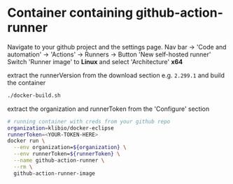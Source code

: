 # Container containing github-action-runner

Navigate to your github project and the settings page.
Nav bar -> 'Code and automation' -> 'Actions' -> Runners -> Button 'New self-hosted runner'
Switch 'Runner image' to **Linux** and select 'Architecture' **x64**

extract the runnerVersion from the download section e.g. `2.299.1`
and build the container

```bash
./docker-build.sh
```

extract the organization and runnerToken from the 'Configure' section

```bash
# running container with creds from your github repo
organization=klibio/docker-eclipse
runnerToken=<YOUR-TOKEN-HERE>
docker run \
  --env organization=${organization} \
  --env runnerToken=${runnerToken} \
  --name github-action-runner \
  --rm \
  github-action-runner-image
```
